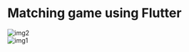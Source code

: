 # Matching game using Flutter 
![img2](https://github.com/ech-chaouny/Matching_Game/assets/121447588/7dfc0249-2eaa-4ca1-8233-bf8719b1c386)</br>
![img1](https://github.com/ech-chaouny/Matching_Game/assets/121447588/698fece0-5647-4451-9ac1-13b4560cece1)

